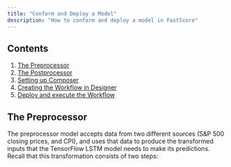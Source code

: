```yaml
---
title: "Conform and Deploy a Model"
description: "How to conform and deploy a model in FastScore"
---
```



## Contents

1. [The Preprocessor](#the-preprocessor)
2. [The Postprocessor](#the-postprocessor)
3. [Setting up Composer](#setting-up-composer)
4. [Creating the Workflow in Designer](#creating-the-workflow-in-designer)
5. [Deploy and execute the Workflow](#deploy-and-execute-the-workflow)

## The Preprocessor

The preprocessor model accepts data from two different sources (S&P 500 closing
prices, and CPI), and uses that data to produce the transformed inputs that the
TensorFlow LSTM model needs to make its predictions. Recall that this transformation
consists of two steps: